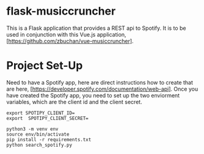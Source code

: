 # flask-musiccruncher
This is a Flask application that provides a REST api to Spotify. It is to be used in conjunction with this Vue.js application, [https://github.com/zbuchan/vue-musiccruncher].

# Project Set-Up
Need to have a Spotify app, here are direct instructions how to create that are here, [https://developer.spotify.com/documentation/web-api].
Once you have created the Spotify app, you need to set up the two enviorment variables, which are the client id and the client secret.
```
export SPOTIPY_CLIENT_ID=
export  SPOTIPY_CLIENT_SECRET=
```
```
python3 -m venv env
source env/bin/activate
pip install -r requirements.txt
python search_spotify.py
```
